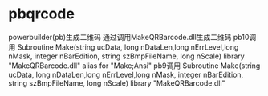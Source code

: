 # pbqrcode
powerbuilder(pb)生成二维码
通过调用MakeQRBarcode.dll生成二维码
pb10调用     Subroutine Make(string ucData, long nDataLen,long nErrLevel,long nMask, integer nBarEdition,  string szBmpFileName, long nScale) library "MakeQRBarcode.dll" alias for "Make;Ansi"
pb9调用     Subroutine Make(string ucData, long nDataLen,long nErrLevel,long nMask, integer nBarEdition,  string szBmpFileName, long nScale) library "MakeQRBarcode.dll"
